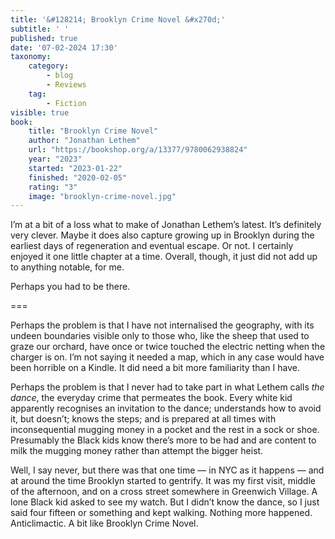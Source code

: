 ```yaml
---
title: '&#128214; Brooklyn Crime Novel &#x270d;'
subtitle: ' '
published: true
date: '07-02-2024 17:30'
taxonomy:
    category:
        - blog
        - Reviews
    tag:
        - Fiction
visible: true
book:
	title: "Brooklyn Crime Novel"
	author: "Jonathan Lethem"
	url: "https://bookshop.org/a/13377/9780062938824"
	year: "2023"
	started: "2023-01-22"
	finished: "2020-02-05"
	rating: "3"
	image: "brooklyn-crime-novel.jpg"
---
```


I’m at a bit of a loss what to make of Jonathan Lethem’s latest. It’s definitely very clever. Maybe it does also capture growing up in Brooklyn during the earliest days of regeneration and eventual escape. Or not. I certainly enjoyed it one little chapter at a time. Overall, though, it just did not add up to anything notable, for me.

Perhaps you had to be there.

===

Perhaps the problem is that I have not internalised the geography, with its undeen boundaries visible only to those who, like the sheep that used to graze our orchard, have once or twice touched the electric netting when the charger is on. I’m not saying it needed a map, which in any case would have been horrible on a Kindle. It did need a bit more familiarity than I have.

Perhaps the problem is that I never had to take part in what Lethem calls *the dance*, the everyday crime that permeates the book. Every white kid apparently recognises an invitation to the dance; understands how to avoid it, but doesn’t; knows the steps; and is prepared at all times with inconsequential mugging money in a pocket and the rest in a sock or shoe. Presumably the Black kids know there’s more to be had and are content to milk the mugging money rather than attempt the bigger heist.

Well, I say never, but there was that one time — in NYC as it happens — and at around the time Brooklyn started to gentrify. It was my first visit, middle of the afternoon, and on a cross street somewhere in Greenwich Village. A lone Black kid asked to see my watch. But I didn’t know the dance, so I just said four fifteen or something and kept walking. Nothing more happened. Anticlimactic. A bit like Brooklyn Crime Novel.

